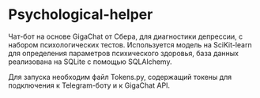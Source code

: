 # Psychological-helper

Чат-бот на основе GigaChat от Сбера, для диагностики депрессии, с набором психологических тестов.
Используется модель на SciKit-learn для определения параметров психического здоровья, база данных реализована на SQLite с помощью SQLAlchemy.

Для запуска необходим файл Tokens.py, содержащий токены для подключения к Telegram-боту и к GigaChat API.
